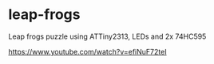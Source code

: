 # leap-frogs
Leap frogs puzzle using ATTiny2313, LEDs and 2x 74HC595

https://www.youtube.com/watch?v=efiNuF72teI
